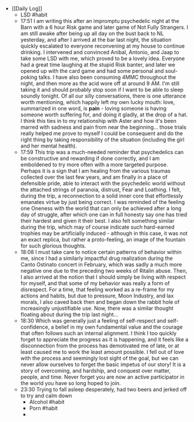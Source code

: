 - [[Daily Log]]
	- LSD #habit
	- 17:51 I am writing this after an impromptu psychedelic night at the Barn with a 6 hour Risk game and later game of Not Fully Strangers. I am still awake after being up all day on the bust back to NL yesterday, and after I arrived at the bar last night, the situation quickly escalated to everyone reconvening at my house to continue drinking. I intervened and convinced Anibal, Antonio, and Jaap to take some LSD with me, which proved to be a lovely idea. Everyone had a great time laughing at the stupid Risk banter, and later we opened up with the card game and had some personal and soul-poking talks. I have also been consuming 4MMC throughout the night, and then more as the acid wore off at around 9 AM. I'm still taking it and should probably stop soon if I want to be able to sleep soundly tonight. Of all our silly conversations, there is one utterance worth mentioning, which happily left my own lucky mouth: love, summarized in one word, is **pain** - loving someone is having someone worth suffering for, and doing it gladly, at the drop of a hat. I think this ties in to my relationship with Aster and how it's been marred with sadness and pain from near the beginning... those trials really helped me prove to myself I could be consequent and do the right thing by taking responsibility of the situation (including the girl and her mental health).
	- 17:59 This trip was a much-needed reminder that psychedelics can be constructive and rewarding if done correctly, and I am emboldened to try more often with a more targeted purpose. Perhaps it is a sign that I am healing from the various traumas collected over the last few years, and am finally in a place of defensible pride, able to interact with the psychedelic world without the attached strings of paranoia, distrust, Fear and Loathing.
	  I felt, during the trip, a reconnection to a solid inner core that effortlessly emanates virtue by just being correct. I was reminded of the feeling one Oneness with the world that can only be achieved after a long day of struggle, after which one can in full honesty say one has tried their hardest and given it their best. I also felt something similar during the trip, which may of course indicate such hard-earned trophies may be artificially induced - although in this case, it was not an exact replica, but rather a proto-feeling, an image of the fountain for such glorious thoughts.
	- 18:08 I must take care to notice certain patterns of behavior within me, since I had a similarly impactful drug realization during the Canto Ostinato concert in February, which was sadly a much more negative one due to the preceding two weeks of Ritalin abuse. Then, I also arrived at the notion that I should simply be living with respect for myself, and that some of my behavior was really a form of disrespect. For a time, that feeling worked as a re-frame for my actions and habits, but due to pressure, Moon Industry, and lax morals, I also caved back then and began down the rabbit hole of increasingly unjustifiable use. Now, there was a similar thought floating about during the trip last night...
	- 18:30 Which was generally just a feeling of self-respect and self-confidence, a belief in my own fundamental value and the courage that often follows such an internal alignment. I think I too quickly forget to appreciate the progress as it is happening, and it feels like a disconnection from the process has demotivated me of late, or at least caused me to work the least amount possible. I fell out of love with the process and seemingly lost sight of the goal, but we can never allow ourselves to forget the basic impetus of our story! It is a story of overcoming, and hardship, and conquest over matter, people, and time. Never forget you are now an active participator in the world you have so long hoped to join.
	- 23:30 Trying to fall asleep desperately, had two beers and jerked off to try and calm down
		- Alcohol #habit
		- Porn #habit
		-